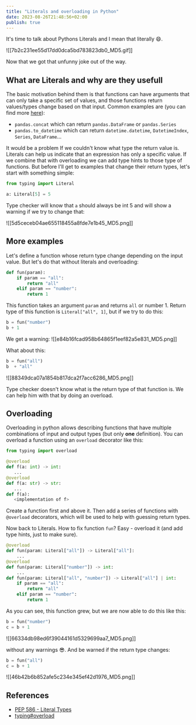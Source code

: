```yaml
---
title: "Literals and overloading in Python"
date: 2023-08-26T21:48:56+02:00
publish: true
---
```


It's time to talk about Pythons Literals and I mean that literally :smile:.

![[7b2c231ee55d17dd0dca5bd783823db0_MD5.gif]]

Now that we got that unfunny joke out of the way.

## What are Literals and why are they usefull

The basic motivation behind them is that functions can have arguments that can only take a specific set of values, and those functions return values/types change based on that input. Common examples are (you can find more [here](https://github.com/python/typing/issues/478)):

- `pandas.concat` which can return `pandas.DataFrame` or `pandas.Series`
- `pandas.to_datetime` which can return `datetime.datetime`, `DatetimeIndex`, `Series`, `DataFrame`...

It would be a problem If we couldn't know what type the return value is. Literals can help us indicate that an expression has only a specific value. If we combine that with overloading we can add type hints to those type of functions. But before I'll get to examples that change their return types, let's start with something simple:

```python
from typing import Literal

a: Literal[5] = 5
```

Type checker will know that `a` should always be int 5 and will show a warning if we try to change that:

![[5d5ceceb04ae655118455a8fde7e1b45_MD5.png]]

## More examples

Let's define a function whose return type change depending on the input value. But let's do that without literals and overloading:

```python
def fun(param):
    if param == "all":
        return "all"
    elif param == "number":
        return 1
```

This function takes an argument `param` and returns `all` or number 1. Return type of this function is `Literal["all", 1]`, but if we try to do this:

```python
b = fun("number")
b + 1
```

We get a warning: ![[e84b16fcad958b64865f1eef82a5e831_MD5.png]]

What about this:

```python
b = fun("all")
b  + "all"
```

![[88349dca07a1854b817dca2f7acc6286_MD5.png]]

Type checker doesn't know what is the return type of that function is. We can help him with that by doing an overload.

## Overloading

Overloading in python allows describing functions that have multiple combinations of input and output types (but only **one** definition). You can overload a function using an `overload` decorator like this:

```python
from typing import overload

@overload
def f(a: int) -> int:
   ...
@overload
def f(a: str) -> str:
   ...
def f(a):
   <implementation of f>
```

Create a function first and above it. Then add a series of functions with `@overload` decorators, which will be used to help with guessing return types.

Now back to Literals. How to fix function `fun`? Easy - overload it (and add type hints, just to make sure).

```python
@overload
def fun(param: Literal["all"]) -> Literal["all"]:
    ...
@overload
def fun(param: Literal["number"]) -> int:
    ...
def fun(param: Literal["all", "number"]) -> Literal["all"] | int:
    if param == "all":
        return "all"
    elif param == "number":
        return 1
```

As you can see, this function grew, but we are now able to do this like this:

```python
b = fun("number")
c = b + 1
```

![[66334db98ed6f39044161d5329699aa7_MD5.png]]

without any warnings 😎. And be warned if the return type changes:

```python
b = fun("all")
c = b + 1
```

![[46b42b6b852afe5c234e345ef42d1976_MD5.png]]

## References

- [PEP 586 - Literal Types](https://peps.python.org/pep-0586/)
- [typing#overload](https://docs.python.org/3/library/typing.html#typing.overload)
